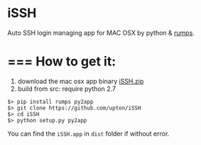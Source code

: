 # iSSH
Auto SSH login managing app for MAC OSX by python &amp; [rumps](https://github.com/jaredks/rumps).

===
How to get it:
===
1. download the mac osx app binary [iSSH.zip](http://www.lexuan.net/good/files/iSSH.zip)
2. build from src:
require python 2.7
```
$> pip install rumps py2app
$> git clone https://github.com/upton/iSSH
$> cd iSSH
$> python setup.py py2app
```
You can find the `iSSH.app` in `dist` folder if without error.  
